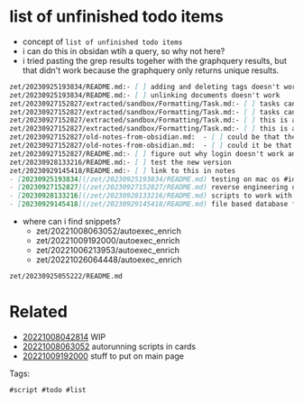 # list of unfinished todo items

- concept of `list of unfinished todo items`
- i can do this in obsidan wtih a query, so why not here?
- i tried pasting the grep results togeher with the graphquery results, but that didn't work because the graphquery only returns unique results.

```markdown
zet/20230925193834/README.md:- [ ] adding and deleting tags doesn't work
zet/20230925193834/README.md:- [ ] unlinking documents doesn't work
zet/20230927152827/extracted/sandbox/Formatting/Task.md:- [ ] tasks can be clicked in Preview to be checked off
zet/20230927152827/extracted/sandbox/Formatting/Task.md:- [ ] tasks can be clicked in Preview to be checked off
zet/20230927152827/extracted/sandbox/Formatting/Task.md:- [ ] this is an incomplete item
zet/20230927152827/extracted/sandbox/Formatting/Task.md:- [ ] this is an incomplete item
zet/20230927152827/old-notes-from-obsidian.md:  - [ ] could be that the password should be hashed by the client before even being sent? there was some stuff that looked like crypto algorithms?
zet/20230927152827/old-notes-from-obsidian.md:  - [ ] could it be that the user agent or something has to be right?
zet/20230927152827/README.md:- [ ] figure out why login doesn't work and return a token
zet/20230928133216/README.md:- [ ] test the new version
zet/20230929145418/README.md:- [ ] link to this in notes
- [20230925193834](/zet/20230925193834/README.md) testing on mac os #idea
- [20230927152827](/zet/20230927152827/README.md) reverse engineering obsidian to create an obsidian sync cli tool #program #command #reveng #util
- [20230928133216](/zet/20230928133216/README.md) scripts to work with burpsuite saved requests and automatically generate python code #script #hacking #http
- [20230929145418](/zet/20230929145418/README.md) file based database for partitioning and event sourced data #idea
```

- where can i find snippets?
  - zet/20221008063052/autoexec_enrich
  - zet/20221009192000/autoexec_enrich
  - zet/20221006213953/autoexec_enrich
  - zet/20221026064448/autoexec_enrich


` zet/20230925055222/README.md `

# Related

- [20221008042814](/zet/20221008042814/README.md) WIP
- [20221008063052](/zet/20221008063052/README.md) autorunning scripts in cards
- [20221009192000](/zet/20221009192000/README.md) stuff to put on main page

Tags:

    #script #todo #list
